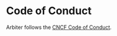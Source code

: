 # Code of Conduct

Arbiter follows the [CNCF Code of Conduct](https://github.com/cncf/foundation/blob/master/code-of-conduct.md).
